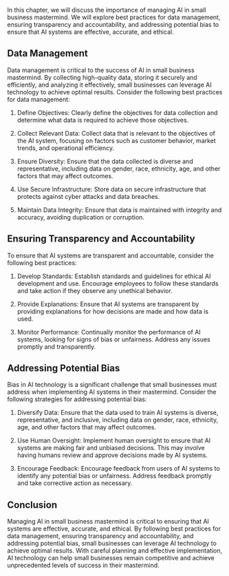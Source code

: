 

In this chapter, we will discuss the importance of managing AI in small business mastermind. We will explore best practices for data management, ensuring transparency and accountability, and addressing potential bias to ensure that AI systems are effective, accurate, and ethical.

Data Management
---------------

Data management is critical to the success of AI in small business mastermind. By collecting high-quality data, storing it securely and efficiently, and analyzing it effectively, small businesses can leverage AI technology to achieve optimal results. Consider the following best practices for data management:

1. Define Objectives: Clearly define the objectives for data collection and determine what data is required to achieve those objectives.

2. Collect Relevant Data: Collect data that is relevant to the objectives of the AI system, focusing on factors such as customer behavior, market trends, and operational efficiency.

3. Ensure Diversity: Ensure that the data collected is diverse and representative, including data on gender, race, ethnicity, age, and other factors that may affect outcomes.

4. Use Secure Infrastructure: Store data on secure infrastructure that protects against cyber attacks and data breaches.

5. Maintain Data Integrity: Ensure that data is maintained with integrity and accuracy, avoiding duplication or corruption.

Ensuring Transparency and Accountability
----------------------------------------

To ensure that AI systems are transparent and accountable, consider the following best practices:

1. Develop Standards: Establish standards and guidelines for ethical AI development and use. Encourage employees to follow these standards and take action if they observe any unethical behavior.

2. Provide Explanations: Ensure that AI systems are transparent by providing explanations for how decisions are made and how data is used.

3. Monitor Performance: Continually monitor the performance of AI systems, looking for signs of bias or unfairness. Address any issues promptly and transparently.

Addressing Potential Bias
-------------------------

Bias in AI technology is a significant challenge that small businesses must address when implementing AI systems in their mastermind. Consider the following strategies for addressing potential bias:

1. Diversify Data: Ensure that the data used to train AI systems is diverse, representative, and inclusive, including data on gender, race, ethnicity, age, and other factors that may affect outcomes.

2. Use Human Oversight: Implement human oversight to ensure that AI systems are making fair and unbiased decisions. This may involve having humans review and approve decisions made by AI systems.

3. Encourage Feedback: Encourage feedback from users of AI systems to identify any potential bias or unfairness. Address feedback promptly and take corrective action as necessary.

Conclusion
----------

Managing AI in small business mastermind is critical to ensuring that AI systems are effective, accurate, and ethical. By following best practices for data management, ensuring transparency and accountability, and addressing potential bias, small businesses can leverage AI technology to achieve optimal results. With careful planning and effective implementation, AI technology can help small businesses remain competitive and achieve unprecedented levels of success in their mastermind.
